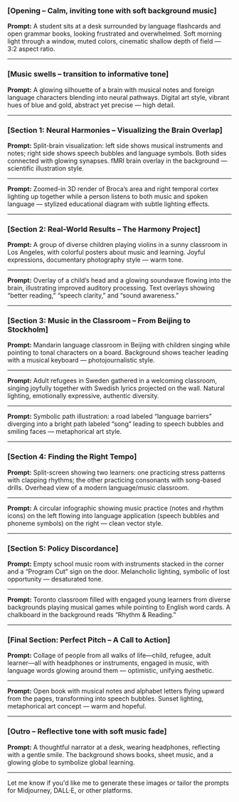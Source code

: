 
### **\[Opening – Calm, inviting tone with soft background music]**

**Prompt:**
A student sits at a desk surrounded by language flashcards and open grammar books, looking frustrated and overwhelmed. Soft morning light through a window, muted colors, cinematic shallow depth of field — 3:2 aspect ratio.

---

### **\[Music swells – transition to informative tone]**

**Prompt:**
A glowing silhouette of a brain with musical notes and foreign language characters blending into neural pathways. Digital art style, vibrant hues of blue and gold, abstract yet precise — high detail.

---

### **\[Section 1: Neural Harmonies – Visualizing the Brain Overlap]**

**Prompt:**
Split-brain visualization: left side shows musical instruments and notes; right side shows speech bubbles and language symbols. Both sides connected with glowing synapses. fMRI brain overlay in the background — scientific illustration style.

---

**Prompt:**
Zoomed-in 3D render of Broca’s area and right temporal cortex lighting up together while a person listens to both music and spoken language — stylized educational diagram with subtle lighting effects.

---

### **\[Section 2: Real-World Results – The Harmony Project]**

**Prompt:**
A group of diverse children playing violins in a sunny classroom in Los Angeles, with colorful posters about music and learning. Joyful expressions, documentary photography style — warm tone.

---

**Prompt:**
Overlay of a child’s head and a glowing soundwave flowing into the brain, illustrating improved auditory processing. Text overlays showing “better reading,” “speech clarity,” and “sound awareness.”

---

### **\[Section 3: Music in the Classroom – From Beijing to Stockholm]**

**Prompt:**
Mandarin language classroom in Beijing with children singing while pointing to tonal characters on a board. Background shows teacher leading with a musical keyboard — photojournalistic style.

---

**Prompt:**
Adult refugees in Sweden gathered in a welcoming classroom, singing joyfully together with Swedish lyrics projected on the wall. Natural lighting, emotionally expressive, authentic diversity.

---

**Prompt:**
Symbolic path illustration: a road labeled “language barriers” diverging into a bright path labeled “song” leading to speech bubbles and smiling faces — metaphorical art style.

---

### **\[Section 4: Finding the Right Tempo]**

**Prompt:**
Split-screen showing two learners: one practicing stress patterns with clapping rhythms; the other practicing consonants with song-based drills. Overhead view of a modern language/music classroom.

---

**Prompt:**
A circular infographic showing music practice (notes and rhythm icons) on the left flowing into language application (speech bubbles and phoneme symbols) on the right — clean vector style.

---

### **\[Section 5: Policy Discordance]**

**Prompt:**
Empty school music room with instruments stacked in the corner and a “Program Cut” sign on the door. Melancholic lighting, symbolic of lost opportunity — desaturated tone.

---

**Prompt:**
Toronto classroom filled with engaged young learners from diverse backgrounds playing musical games while pointing to English word cards. A chalkboard in the background reads “Rhythm & Reading.”

---

### **\[Final Section: Perfect Pitch – A Call to Action]**

**Prompt:**
Collage of people from all walks of life—child, refugee, adult learner—all with headphones or instruments, engaged in music, with language words glowing around them — optimistic, unifying aesthetic.

---

**Prompt:**
Open book with musical notes and alphabet letters flying upward from the pages, transforming into speech bubbles. Sunset lighting, metaphorical art concept — warm and hopeful.

---

### **\[Outro – Reflective tone with soft music fade]**

**Prompt:**
A thoughtful narrator at a desk, wearing headphones, reflecting with a gentle smile. The background shows books, sheet music, and a glowing globe to symbolize global learning.

---

Let me know if you'd like me to generate these images or tailor the prompts for Midjourney, DALL·E, or other platforms.

